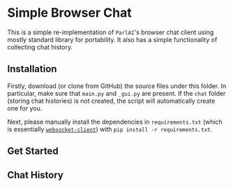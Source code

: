 # __Simple Browser Chat__
This is a simple re-implementation of `ParlAI`'s browser chat client using mostly standard library for portability. It also has a simple functionality of collecting chat history.

## __Installation__
Firstly, download (or clone from GitHub) the source files under this folder. In particular, make sure that `main.py` and `_gui.py` are present. If the `chat` folder (storing chat histories) is not created, the script will automatically create one for you.

Next, please manually install the dependencies in `requirements.txt` (which is essentially [`websocket-client`](https://websocket-client.readthedocs.io/en/latest/installation.html)) with `pip install -r requirements.txt`.

## __Get Started__

## __Chat History__

